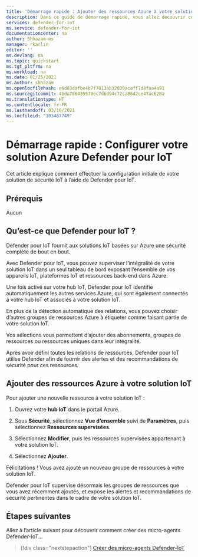 ```yaml
---
title: 'Démarrage rapide : Ajouter des ressources Azure à votre solution IoT'
description: Dans ce guide de démarrage rapide, vous allez découvrir comment configurer votre solution IoT de bout en bout avec Azure Defender pour IoT.
services: defender-for-iot
ms.service: defender-for-iot
documentationcenter: na
author: Shhazam-ms
manager: rkarlin
editor: ''
ms.devlang: na
ms.topic: quickstart
ms.tgt_pltfrm: na
ms.workload: na
ms.date: 01/25/2021
ms.author: shhazam
ms.openlocfilehash: e6d83dafbe4b7f7013ab32039acaff7d8faa4a91
ms.sourcegitcommit: 4bda786435578ec7d6d94c72ca8642ce47ac628a
ms.translationtype: HT
ms.contentlocale: fr-FR
ms.lasthandoff: 03/16/2021
ms.locfileid: "103487749"
---
```

# <a name="quickstart-configure-your-azure-defender-for-iot-solution"></a>Démarrage rapide : Configurer votre solution Azure Defender pour IoT

Cet article explique comment effectuer la configuration initiale de votre solution de sécurité IoT à l’aide de Defender pour IoT.

## <a name="prerequisites"></a>Prérequis

Aucun

## <a name="what-is-defender-for-iot"></a>Qu’est-ce que Defender pour IoT ?

Defender pour IoT fournit aux solutions IoT basées sur Azure une sécurité complète de bout en bout.

Avec Defender pour IoT, vous pouvez superviser l’intégralité de votre solution IoT dans un seul tableau de bord exposant l’ensemble de vos appareils IoT, plateformes IoT et ressources back-end dans Azure.

Une fois activé sur votre hub IoT, Defender pour IoT identifie automatiquement les autres services Azure, qui sont également connectés à votre hub IoT et associés à votre solution IoT.

En plus de la détection automatique des relations, vous pouvez choisir d’autres groupes de ressources Azure à étiqueter comme faisant partie de votre solution IoT.

Vos sélections vous permettent d’ajouter des abonnements, groupes de ressources ou ressources uniques dans leur intégralité.

Après avoir défini toutes les relations de ressources, Defender pour IoT utilise Defender afin de fournir des alertes et des recommandations de sécurité pour ces ressources.

## <a name="add-azure-resources-to-your-iot-solution"></a>Ajouter des ressources Azure à votre solution IoT

Pour ajouter une nouvelle ressource à votre solution IoT :

1. Ouvrez votre **hub IoT** dans le portail Azure.

1. Sous **Sécurité**, sélectionnez **Vue d’ensemble** suivi de **Paramètres**, puis sélectionnez **Ressources supervisées**.

1. Sélectionnez **Modifier**, puis les ressources supervisées appartenant à votre solution IoT.

1. Sélectionnez **Ajouter**.

Félicitations ! Vous avez ajouté un nouveau groupe de ressources à votre solution IoT.

Defender pour IoT supervise désormais les groupes de ressources que vous avez récemment ajoutés, et expose les alertes et recommandations de sécurité pertinentes dans le cadre de votre solution IoT.

## <a name="next-steps"></a>Étapes suivantes

Allez à l’article suivant pour découvrir comment créer des micro-agents Defender-IoT...

> [!div class="nextstepaction"]
> [Créer des micro-agents Defender-IoT](quickstart-create-security-twin.md)
